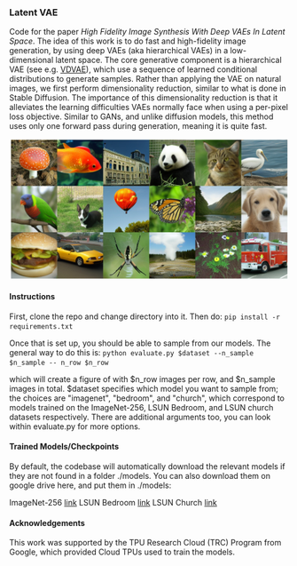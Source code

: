 ### Latent VAE

Code for the paper *High Fidelity Image Synthesis With Deep VAEs In Latent Space*. 
The idea of this work is to do fast and high-fidelity image generation, by using deep VAEs (aka hierarchical VAEs) in a low-dimensional latent space. The core generative component is a hierarchical VAE (see e.g. [VDVAE](https://arxiv.org/abs/2011.10650)), which use a sequence of learned conditional distributions to generate samples. 
Rather than applying the VAE on natural images, we first perform dimensionality reduction, similar to what is done in Stable Diffusion. The importance of this dimensionality reduction is that it alleviates the learning difficulties VAEs normally face when using a per-pixel loss objective. Similar to GANs, and unlike diffusion models, this method uses only one forward pass during generation, meaning it is quite fast.

![Class-conditinoal ImageNet samples](./assets/figure1.jpg)

#### Instructions

First, clone the repo and change directory into it. Then do:
```pip install -r requirements.txt```

Once that is set up, you should be able to sample from our models. The general way to do this is:
```python evaluate.py $dataset --n_sample $n_sample -- n_row $n_row```

which will create a figure of with $n_row images per row, and $n_sample images in total. $dataset specifies which model you want to sample from; the choices are "imagenet", "bedroom", and "church", which correspond to models trained on the ImageNet-256, LSUN Bedroom, and LSUN church datasets respectively. There are additional arguments too, you can look within evaluate.py for more options.

#### Trained Models/Checkpoints

By default, the codebase will automatically download the relevant models if they are not found in a folder ./models. You can also download them on google drive here, and put them in ./models:

ImageNet-256 [link](https://drive.google.com/file/d/1Y_ja6z0e6yv2xh3wwQsv-a_OkFwJGWEo/view)
LSUN Bedroom [link](https://drive.google.com/file/d/16LNvSWl2kzsiVUWnbOCTZ1jnp_8UvuL4/view)
LSUN Church [link](https://drive.google.com/file/d/1OcMnePRtFKzUT9ZiXxZswd32ijJ7TpLL/view)

#### Acknowledgements

This work was supported by the TPU Research Cloud (TRC) Program from Google, which provided Cloud TPUs used to train the models.
